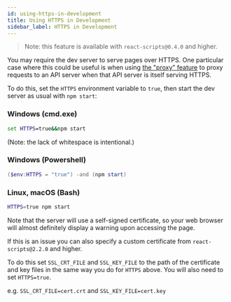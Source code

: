 ```yaml
---
id: using-https-in-development
title: Using HTTPS in Development
sidebar_label: HTTPS in Development
---
```


> Note: this feature is available with `react-scripts@0.4.0` and higher.

You may require the dev server to serve pages over HTTPS. One particular case where this could be useful is when using [the "proxy" feature](proxying-api-requests-in-development.md) to proxy requests to an API server when that API server is itself serving HTTPS.

To do this, set the `HTTPS` environment variable to `true`, then start the dev server as usual with `npm start`:

### Windows (cmd.exe)

```cmd
set HTTPS=true&&npm start
```

(Note: the lack of whitespace is intentional.)

### Windows (Powershell)

```Powershell
($env:HTTPS = "true") -and (npm start)
```

### Linux, macOS (Bash)

```sh
HTTPS=true npm start
```

Note that the server will use a self-signed certificate, so your web browser will almost definitely display a warning upon accessing the page.

If this is an issue you can also specify a custom certificate from `react-scripts@2.2.0` and higher.

To do this set `SSL_CRT_FILE` and `SSL_KEY_FILE` to the path of the certificate and key files in the same way you do for `HTTPS` above. You will also need to set `HTTPS=true`.

e.g. `SSL_CRT_FILE=cert.crt` and `SSL_KEY_FILE=cert.key`
